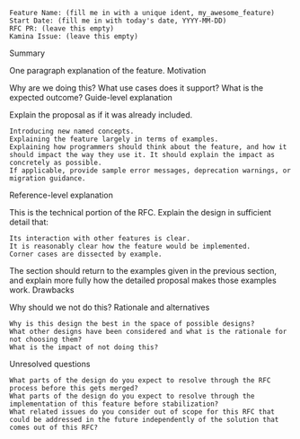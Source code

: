 

    Feature Name: (fill me in with a unique ident, my_awesome_feature)
    Start Date: (fill me in with today's date, YYYY-MM-DD)
    RFC PR: (leave this empty)
    Kamina Issue: (leave this empty)

Summary

One paragraph explanation of the feature.
Motivation

Why are we doing this? What use cases does it support? What is the expected outcome?
Guide-level explanation

Explain the proposal as if it was already included.

    Introducing new named concepts.
    Explaining the feature largely in terms of examples.
    Explaining how programmers should think about the feature, and how it should impact the way they use it. It should explain the impact as concretely as possible.
    If applicable, provide sample error messages, deprecation warnings, or migration guidance.

Reference-level explanation

This is the technical portion of the RFC. Explain the design in sufficient detail that:

    Its interaction with other features is clear.
    It is reasonably clear how the feature would be implemented.
    Corner cases are dissected by example.

The section should return to the examples given in the previous section, and explain more fully how the detailed proposal makes those examples work.
Drawbacks

Why should we not do this?
Rationale and alternatives

    Why is this design the best in the space of possible designs?
    What other designs have been considered and what is the rationale for not choosing them?
    What is the impact of not doing this?

Unresolved questions

    What parts of the design do you expect to resolve through the RFC process before this gets merged?
    What parts of the design do you expect to resolve through the implementation of this feature before stabilization?
    What related issues do you consider out of scope for this RFC that could be addressed in the future independently of the solution that comes out of this RFC?

